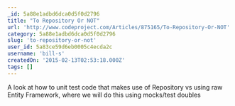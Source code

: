 ```yaml
---
_id: 5a88e1adbd6dca0d5f0d2796
title: "To Repository Or NOT"
url: 'http://www.codeproject.com/Articles/875165/To-Repository-Or-NOT'
category: 5a88e1adbd6dca0d5f0d2796
slug: 'to-repository-or-not'
user_id: 5a83ce59d6eb0005c4ecda2c
username: 'bill-s'
createdOn: '2015-02-13T02:53:18.000Z'
tags: []
---
```


A look at how to unit test code that makes use of Repository vs using raw Entity Framework, where we will do this using mocks/test doubles
